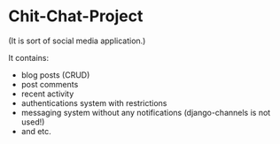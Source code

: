 # Chit-Chat-Project
(It is sort of social media application.)

It contains:

- blog posts (CRUD)
- post comments
- recent activity
- authentications system with restrictions
- messaging system without any notifications (django-channels is not used!)
- and etc.

